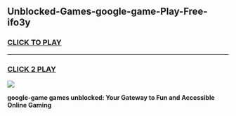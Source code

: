 
## Unblocked-Games-google-game-Play-Free-ifo3y
<h3>
<a href="https://premium76.site?title=google-game&ref=24M">CLICK TO PLAY</a></h3>
<hr>

<h3>
<a href="https://premium76.site?title=google-game&ref=24M">CLICK 2 PLAY</a>
  
</h3>

<a href="https://premium76.site?title=google-game&ref=24M"><img src="https://clearcache.store/games.png"></a>


**google-game games unblocked: Your Gateway to Fun and Accessible Online Gaming**
